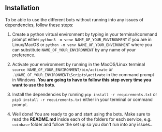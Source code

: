 ## Installation

To be able to use the different bots without running into any issues of dependencies, follow these steps:

1. Create a python virtual environment by typing in your terminal/command prompt either `python3 -m venv NAME_OF_YOUR_ENVIRONMENT` if you are in Linux/MacOS or `python -m venv NAME_OF_YOUR_ENVIRONMENT` where you can substitute `NAME_OF_YOUR_ENVIRONMENT` by any name of your preference.

2. Activate your environment by running in the MacOS/Linux terminal `source NAME_OF_YOUR_ENVIRONMENT/bin/activate` or `.\NAME_OF_YOUR_ENVIRONMENT\Scripts\activate` in the command prompt in Windows. **You are going to have to follow this step every time you want to use the bots.**

3. Install the dependencies by running `pip install -r requirements.txt` or `pip3 install -r requirements.txt` either in your terminal or command prompt.

4. Well done! You are ready to go and start using the bots. Make sure to read the **README.md** inside each of the folders for each service, e.g. `coinbase` folder and follow the set up so you don't run into any issues..
